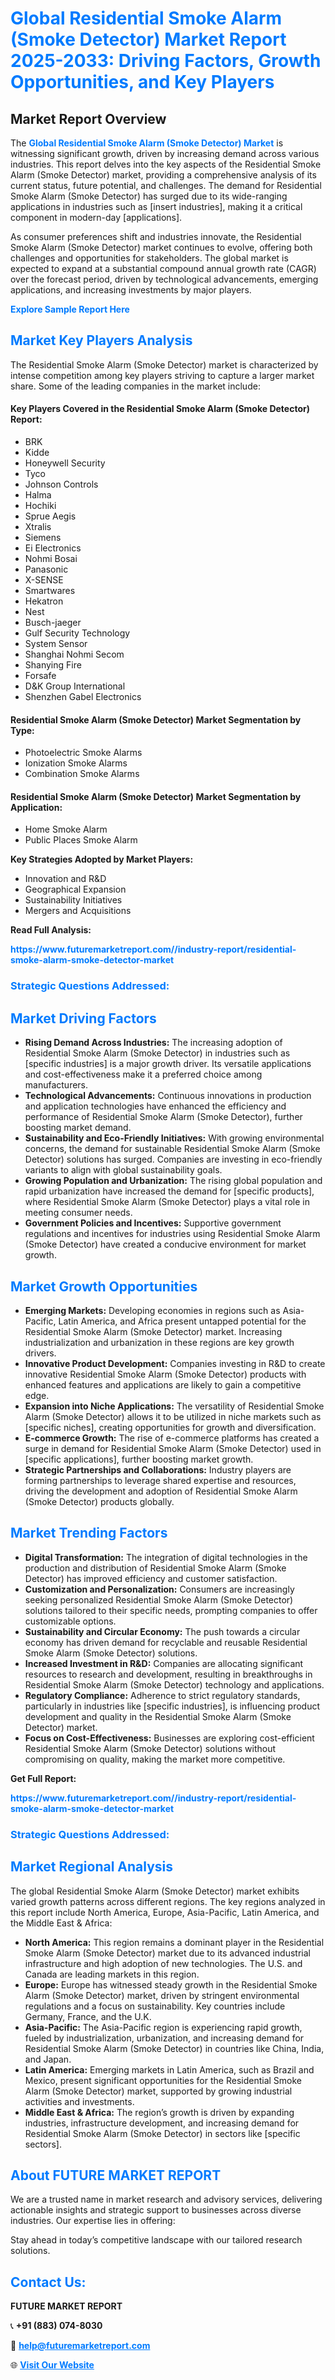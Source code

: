 <h1 style="color: #007BFF;">Global Residential Smoke Alarm (Smoke Detector) Market Report 2025-2033: Driving Factors, Growth Opportunities, and Key Players</h1>

<section id="overview">
<h2>Market Report Overview</h2>
<p>The <a href="https://www.futuremarketreport.com//industry-report/residential-smoke-alarm-smoke-detector-market" style="color: #007BFF; text-decoration: none;"><strong>Global Residential Smoke Alarm (Smoke Detector) Market</strong></a> is witnessing significant growth, driven by increasing demand across various industries. This report delves into the key aspects of the Residential Smoke Alarm (Smoke Detector) market, providing a comprehensive analysis of its current status, future potential, and challenges. The demand for Residential Smoke Alarm (Smoke Detector) has surged due to its wide-ranging applications in industries such as [insert industries], making it a critical component in modern-day [applications].</p>
<p>As consumer preferences shift and industries innovate, the Residential Smoke Alarm (Smoke Detector) market continues to evolve, offering both challenges and opportunities for stakeholders. The global market is expected to expand at a substantial compound annual growth rate (CAGR) over the forecast period, driven by technological advancements, emerging applications, and increasing investments by major players.</p>
</section>

<section id="overview">
<p><a href="https://www.futuremarketreport.com//request-sample/reportId=76634" style="color: #007BFF; text-decoration: none;"><strong>Explore Sample Report Here</strong></a></p>
</section>

<section id="key-players">
<h2 style="color: #007BFF;">Market Key Players Analysis</h2>
<p>The Residential Smoke Alarm (Smoke Detector) market is characterized by intense competition among key players striving to capture a larger market share. Some of the leading companies in the market include:</p>
<h4>Key Players Covered in the Residential Smoke Alarm (Smoke Detector) Report:</h4>
<ul><li>BRK</li><li>Kidde</li><li>Honeywell Security</li><li>Tyco</li><li>Johnson Controls</li><li>Halma</li><li>Hochiki</li><li>Sprue Aegis</li><li>Xtralis</li><li>Siemens</li><li>Ei Electronics</li><li>Nohmi Bosai</li><li>Panasonic</li><li>X-SENSE</li><li>Smartwares</li><li>Hekatron</li><li>Nest</li><li>Busch-jaeger</li><li>Gulf Security Technology</li><li>System Sensor</li><li>Shanghai Nohmi Secom</li><li>Shanying Fire</li><li>Forsafe</li><li>D&amp;K Group International</li><li>Shenzhen Gabel Electronics</li></ul>
<h4>Residential Smoke Alarm (Smoke Detector) Market Segmentation by Type:</h4>
<ul><li>Photoelectric Smoke Alarms</li><li>Ionization Smoke Alarms</li><li>Combination Smoke Alarms</li></ul>

<h4>Residential Smoke Alarm (Smoke Detector) Market Segmentation by Application:</h4>
<ul><li>Home Smoke Alarm</li><li>Public Places Smoke Alarm</li></ul>
<p><strong>Key Strategies Adopted by Market Players:</strong></p>
<ul>
<li>Innovation and R&D</li>
<li>Geographical Expansion</li>
<li>Sustainability Initiatives</li>
<li>Mergers and Acquisitions</li>
</ul>
</section>

<section>
<p><strong>Read Full Analysis: </strong></p><a href="https://www.futuremarketreport.com//industry-report/residential-smoke-alarm-smoke-detector-market" style="color: #007BFF; text-decoration: none;"><strong>https://www.futuremarketreport.com//industry-report/residential-smoke-alarm-smoke-detector-market</strong></a>
<h3 style="color: #007BFF;">Strategic Questions Addressed:</h3>
</section>

<section id="driving-factors">
<h2 style="color: #007BFF;">Market Driving Factors</h2>
<ul>
<li><strong>Rising Demand Across Industries:</strong> The increasing adoption of Residential Smoke Alarm (Smoke Detector) in industries such as [specific industries] is a major growth driver. Its versatile applications and cost-effectiveness make it a preferred choice among manufacturers.</li>
<li><strong>Technological Advancements:</strong> Continuous innovations in production and application technologies have enhanced the efficiency and performance of Residential Smoke Alarm (Smoke Detector), further boosting market demand.</li>
<li><strong>Sustainability and Eco-Friendly Initiatives:</strong> With growing environmental concerns, the demand for sustainable Residential Smoke Alarm (Smoke Detector) solutions has surged. Companies are investing in eco-friendly variants to align with global sustainability goals.</li>
<li><strong>Growing Population and Urbanization:</strong> The rising global population and rapid urbanization have increased the demand for [specific products], where Residential Smoke Alarm (Smoke Detector) plays a vital role in meeting consumer needs.</li>
<li><strong>Government Policies and Incentives:</strong> Supportive government regulations and incentives for industries using Residential Smoke Alarm (Smoke Detector) have created a conducive environment for market growth.</li>
</ul>
</section>

<section id="growth-opportunities">
<h2 style="color: #007BFF;">Market Growth Opportunities</h2>
<ul>
<li><strong>Emerging Markets:</strong> Developing economies in regions such as Asia-Pacific, Latin America, and Africa present untapped potential for the Residential Smoke Alarm (Smoke Detector) market. Increasing industrialization and urbanization in these regions are key growth drivers.</li>
<li><strong>Innovative Product Development:</strong> Companies investing in R&D to create innovative Residential Smoke Alarm (Smoke Detector) products with enhanced features and applications are likely to gain a competitive edge.</li>
<li><strong>Expansion into Niche Applications:</strong> The versatility of Residential Smoke Alarm (Smoke Detector) allows it to be utilized in niche markets such as [specific niches], creating opportunities for growth and diversification.</li>
<li><strong>E-commerce Growth:</strong> The rise of e-commerce platforms has created a surge in demand for Residential Smoke Alarm (Smoke Detector) used in [specific applications], further boosting market growth.</li>
<li><strong>Strategic Partnerships and Collaborations:</strong> Industry players are forming partnerships to leverage shared expertise and resources, driving the development and adoption of Residential Smoke Alarm (Smoke Detector) products globally.</li>
</ul>
</section>

<section id="trending-factors">
<h2 style="color: #007BFF;">Market Trending Factors</h2>
<ul>
<li><strong>Digital Transformation:</strong> The integration of digital technologies in the production and distribution of Residential Smoke Alarm (Smoke Detector) has improved efficiency and customer satisfaction.</li>
<li><strong>Customization and Personalization:</strong> Consumers are increasingly seeking personalized Residential Smoke Alarm (Smoke Detector) solutions tailored to their specific needs, prompting companies to offer customizable options.</li>
<li><strong>Sustainability and Circular Economy:</strong> The push towards a circular economy has driven demand for recyclable and reusable Residential Smoke Alarm (Smoke Detector) solutions.</li>
<li><strong>Increased Investment in R&D:</strong> Companies are allocating significant resources to research and development, resulting in breakthroughs in Residential Smoke Alarm (Smoke Detector) technology and applications.</li>
<li><strong>Regulatory Compliance:</strong> Adherence to strict regulatory standards, particularly in industries like [specific industries], is influencing product development and quality in the Residential Smoke Alarm (Smoke Detector) market.</li>
<li><strong>Focus on Cost-Effectiveness:</strong> Businesses are exploring cost-efficient Residential Smoke Alarm (Smoke Detector) solutions without compromising on quality, making the market more competitive.</li>
</ul>
</section>

<section>
<p><strong>Get Full Report: </strong></p><a href="https://www.futuremarketreport.com//industry-report/residential-smoke-alarm-smoke-detector-market" style="color: #007BFF; text-decoration: none;"><strong>https://www.futuremarketreport.com//industry-report/residential-smoke-alarm-smoke-detector-market</strong></a>
<h3 style="color: #007BFF;">Strategic Questions Addressed:</h3>
</section>


<section id="regional-analysis">
<h2 style="color: #007BFF;">Market Regional Analysis</h2>
<p>The global Residential Smoke Alarm (Smoke Detector) market exhibits varied growth patterns across different regions. The key regions analyzed in this report include North America, Europe, Asia-Pacific, Latin America, and the Middle East & Africa:</p>
<ul>
<li><strong>North America:</strong> This region remains a dominant player in the Residential Smoke Alarm (Smoke Detector) market due to its advanced industrial infrastructure and high adoption of new technologies. The U.S. and Canada are leading markets in this region.</li>
<li><strong>Europe:</strong> Europe has witnessed steady growth in the Residential Smoke Alarm (Smoke Detector) market, driven by stringent environmental regulations and a focus on sustainability. Key countries include Germany, France, and the U.K.</li>
<li><strong>Asia-Pacific:</strong> The Asia-Pacific region is experiencing rapid growth, fueled by industrialization, urbanization, and increasing demand for Residential Smoke Alarm (Smoke Detector) in countries like China, India, and Japan.</li>
<li><strong>Latin America:</strong> Emerging markets in Latin America, such as Brazil and Mexico, present significant opportunities for the Residential Smoke Alarm (Smoke Detector) market, supported by growing industrial activities and investments.</li>
<li><strong>Middle East & Africa:</strong> The region’s growth is driven by expanding industries, infrastructure development, and increasing demand for Residential Smoke Alarm (Smoke Detector) in sectors like [specific sectors].</li>
</ul>
</section>

<footer>
<h2 style="color: #007BFF;">About FUTURE MARKET REPORT</h2>
<p>We are a trusted name in market research and advisory services, delivering actionable insights and strategic support to businesses across diverse industries. Our expertise lies in offering:</p>

<p>Stay ahead in today’s competitive landscape with our tailored research solutions.</p>

<h2 style="color: #007BFF;">Contact Us:</h2>
<p><strong>FUTURE MARKET REPORT</strong></p>
<p>📞 <strong>+91 (883) 074-8030</strong></p>
<p>📧 <strong><a href="mailto:help@futuremarketreport.com" style="color: #007BFF;">help@futuremarketreport.com</a></strong></p>
<p>🌐 <strong><a href="https://www.futuremarketreport.com/" style="color: #007BFF;">Visit Our Website</a></strong></p>
</footer>